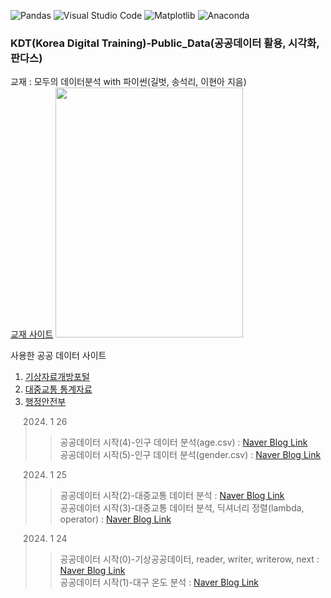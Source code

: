 
![Pandas](https://img.shields.io/badge/pandas-%23150458.svg?style=for-the-badge&logo=pandas&logoColor=white)
![Visual Studio Code](https://img.shields.io/badge/Visual%20Studio%20Code-0078d7.svg?style=for-the-badge&logo=visual-studio-code&logoColor=white)
![Matplotlib](https://img.shields.io/badge/Matplotlib-%23ffffff.svg?style=for-the-badge&logo=Matplotlib&logoColor=black)
![Anaconda](https://img.shields.io/badge/Anaconda-%2344A833.svg?style=for-the-badge&logo=anaconda&logoColor=white)




### KDT(Korea Digital Training)-Public_Data(공공데이터 활용, 시각화, 판다스)

교재 : 모두의 데이터분석 with 파이썬(길벗, 송석리, 이현아 지음)   
[교재 사이트](https://product.kyobobook.co.kr/detail/S000001792838) 
<img src="https://contents.kyobobook.co.kr/sih/fit-in/458x0/pdt/9791160507812.jpg" width=300, height=400>

사용한 공공 데이터 사이트
1. [기상자료개방포털](https://data.kma.go.kr/cmmn/main.do)
2. [대중교통 통계자료](https://pay.tmoney.co.kr/ncs/pct/ugd/ReadUgdMainGd.dev)
3. [행정안전부](https://www.mois.go.kr/frt/a01/frtMain.do)

> 2024. 1 26   
>  > 공공데이터 시작(4)-인구 데이터 분석(age.csv)
 : [Naver Blog Link](https://blog.naver.com/mathnoah/223334337934)   
>  > 공공데이터 시작(5)-인구 데이터 분석(gender.csv)
 : [Naver Blog Link](https://blog.naver.com/mathnoah/223334529817)   



> 2024. 1 25   
>  > 공공데이터 시작(2)-대중교통 데이터 분석 : [Naver Blog Link](https://blog.naver.com/mathnoah/223333326677)   
>  > 공공데이터 시작(3)-대중교통 데이터 분석, 딕셔너리 정렬(lambda, operator) : [Naver Blog Link](https://blog.naver.com/mathnoah/223333502281)   



> 2024. 1 24   
>  > 공공데이터 시작(0)-기상공공데이터, reader, writer, writerow, next : [Naver Blog Link](https://blog.naver.com/mathnoah/223332117300)   
>  > 공공데이터 시작(1)-대구 온도 분석 : [Naver Blog Link](https://blog.naver.com/mathnoah/223332386607)   
